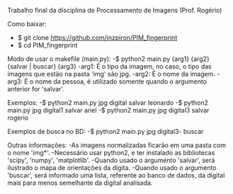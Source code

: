 Trabalho final da disciplina de Processamento de Imagens (Prof. Rogério)

Como baixar:
- $ git clone https://github.com/inzpiron/PIM_fingerprint
- $ cd PIM_fingerprint

Modo de usar  o makefile (main.py):
-$ python2 main.py {arg1} {arg2} {salvar | buscar} {arg3}
-arg1: É o tipo da imagem, no caso, o tipo das imagens que estão na pasta 'img' são jpg.
-arg2: É o nome da imagem.
-arg3: É o nome da pessoa, é utilizado somente quando o argumento anterior for 'salvar'.

Exemplos:
-$ python2 main.py jpg digital salvar leonardo
-$ python2 main.py jpg digital1 salvar ariel
-$ python2 main.py jpg digital3 salvar rogerio

Exemplos de busca no BD:
-$ python2 main.py jpg digital3- buscar

Outras informações:
-As imagens normalizadas ficarão em uma pasta com o nome 'img*'.
-Necessário usar python2, e ter instalado as bibliotecas 'scipy', 'numpy', 'matplotlib'.
-Quando usado o argumento 'salvar', será ilustrado o mapa de orientações da digita.
-Quando usado o argumento 'buscar', será informado uma lista, referente ao banco de dados, da digital mais para menos semelhante da digital analisada.
